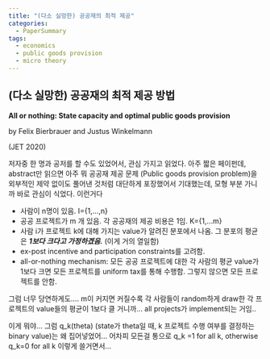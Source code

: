 ```yaml
---
title: "(다소 실망한) 공공재의 최적 제공"
categories:
  - PaperSummary
tags:
  - economics
  - public goods provision
  - micro theory
---
```


## (다소 실망한) 공공재의 최적 제공 방법

**All or nothing: State capacity and optimal public goods provision**

by Felix Bierbrauer and Justus Winkelmann

(JET 2020) 

<!--
> We study public goods provision subject to ex post incentive and participation constraints. We also impose a requirement of anonymity. Different public goods can be bundled if sufficient resources are available. The analysis focuses on the <em>all-or-nothing-mechanism</em>: Expand provision as much as is resource feasible if no one vetoes--otherwise stick to the status quo. We show that the probability of the all-outcome converges to one as the capacity becomes unbounded. For a given finite capacity, we provide conditions under which the all-or-nothing-mechanism is ex ante welfare-maximizing--even though, ex post, it involves an overprovision of public goods.
-->

저자중 한 명과 공저를 할 수도 있었어서, 관심 가지고 읽었다. 아주 짧은 페이펀데, abstract만 읽으면 아주 뭐 공공재 제공 문제 (Public goods provision problem)을 외부적인 제약 없이도 풀어낸 것처럼 대단하게 포장했어서 기대했는데, 모형 부분 가니까 바로 관심이 식었다. 이런거다

* 사람이 n명이 있음. I=\{1,...,n\}
* 공공 프로젝트가 m 개 있음. 각 공공재의 제공 비용은 1임. K=\{1,...m\}
* 사람 i가 프로젝트 k에 대해 가지는 value가 알려진 분포에서 나옴. 그 분포의 평균은 **_1보다 크다고 가정하겠음._** (이게 거의 열일함)
* ex-post incentive and participation constraints를 고려함.
* all-or-nothing mechanism: 모든 공공 프로젝트에 대한 각 사람의 평균 value가 1보다 크면 모든 프로젝트를 uniform tax를 통해 수행함. 그렇지 않으면 모든 프로젝트를 안함.

그럼 너무 당연하게도.... m이 커지면 커질수록 각 사람들이 random하게 draw한 각 프로젝트의 value들의 평균이 1보다 클 거니까... all projects가 implement되는 거임..

이게 뭐야... 그럼 q_k(theta) (state가 theta일 때, k 프로젝트 수행 여부를 결정하는 binary value)는 왜 집어넣었어... 어차피 모든걸 통으로 q_k =1 for all k, otherwise q_k=0 for all k 이렇게 쓸거면서...
